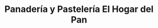 ---
title: "Panadería y Pastelería El Hogar del Pan"
url: /loja-ecuador/panaderia-y-pasteleria-el-hogar-del-pan/
shop: Bäckerei
---
